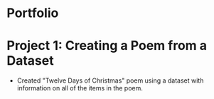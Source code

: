 # Portfolio

# Project 1: Creating a Poem from a Dataset
* Created "Twelve Days of Christmas" poem using a dataset with information on all of the items in the poem.

